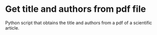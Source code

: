 # Get title and authors from pdf file

Python script that obtains the title and authors from a pdf of a scientific article.
